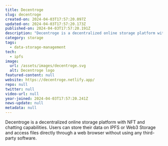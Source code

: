 ```yaml
---
title: Decentroge
slug: decentroge
created-on: 2024-04-03T17:57:20.097Z
updated-on: 2024-04-03T17:57:20.173Z
published-on: 2024-04-03T17:57:20.191Z
description: "Decentroge is a decentralized online storage platform with NFT and chatting capabilities."
category: storage
tags:
  - data-storage-management
tech:
  - ipfs
image:
  url: /assets/images/decentroge.svg
  alt: Decentroge logo
featured-content: null
website: https://decentroge.netlify.app/
repo: null
twitter: null
video-url: null
year-joined: 2024-04-03T17:57:20.241Z
news-update: null
metadata: null
---
```


Decentroge is a decentralized online storage platform with NFT and chatting capabilities. Users can store their data on IPFS or Web3 Storage and access files directly through a web browser without using any third-party software.
